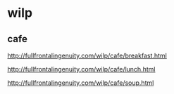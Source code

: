 # wilp

## cafe
http://fullfrontalingenuity.com/wilp/cafe/breakfast.html

http://fullfrontalingenuity.com/wilp/cafe/lunch.html

http://fullfrontalingenuity.com/wilp/cafe/soup.html
